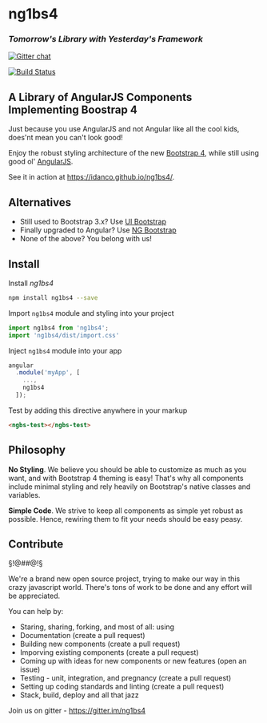 # ng1bs4
### _Tomorrow's Library with Yesterday's Framework_
[![Gitter chat](https://badges.gitter.im/ng1bs4/native-navigation.svg)](https://gitter.im/ng1bs4)

[![Build Status](https://travis-ci.org/IdanCo/ng1bs4.svg?branch=master)](https://travis-ci.org/IdanCo/ng1bs4)
## A Library of AngularJS Components Implementing Boostrap 4

Just because you use AngularJS and not Angular like all
the cool kids, does'nt mean you can't look good!

Enjoy the robust styling architecture of the new [Bootstrap 4](http://v4-alpha.getbootstrap.com/),
while still using good ol' [AngularJS](https://angularjs.org/).

See it in action at https://idanco.github.io/ng1bs4/.

## Alternatives

* Still used to Bootstrap 3.x? Use [UI Bootstrap](https://angular-ui.github.io/bootstrap/)
* Finally upgraded to Angular? Use [NG Bootstrap](https://ng-bootstrap.github.io/#/home)
* None of the above? You belong with us!

## Install

Install _ng1bs4_

```sh
npm install ng1bs4 --save
```

Import `ng1bs4` module and styling into your project

```js
import ng1bs4 from 'ng1bs4';
import 'ng1bs4/dist/import.css'
```

Inject `ng1bs4` module into your app

```js
angular
  .module('myApp', [
    ...,
    ng1bs4
  ]);
```

Test by adding this directive anywhere in your markup

```html
<ngbs-test></ngbs-test>
```

## Philosophy

**No Styling**. We believe you should be able to customize as much as you want, and with Bootstrap 4 theming is easy! That's why all components include minimal styling and rely heavily on Bootstrap's native classes and variables.

**Simple Code**. We strive to keep all components as simple yet robust as possible. Hence, rewiring them to fit your needs should be easy peasy.

## Contribute

§!@#$%^ **HELP NEEDED!** ^%$#@!§

We're a brand new open source project, trying to make our way in this crazy javascript world.
There's tons of work to be done and any effort will be appreciated. 

You can help by:
- Staring, sharing, forking, and most of all: using
- Documentation (create a pull request)
- Building new components (create a pull request)
- Imporving existing components (create a pull request)
- Coming up with ideas for new components or new features (open an issue)
- Testing - unit, integration, and pregnancy (create a pull request)
- Setting up coding standards and linting (create a pull request)
- Stack, build, deploy and all that jazz

Join us on gitter - https://gitter.im/ng1bs4